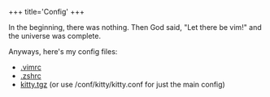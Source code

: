 +++
title='Config'
+++

In the beginning, there was nothing. Then God said, "Let there be vim!" and the universe was complete.

Anyways, here's my config files:

- [.vimrc](../conf/.vimrc)
- [.zshrc](../conf/.zshrc)
- [kitty.tgz](../conf/kitty.tgz) (or use /conf/kitty/kitty.conf for just the main config)

